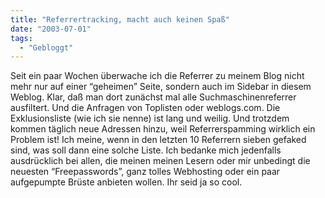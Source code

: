 ```yaml
---
title: "Referrertracking, macht auch keinen Spaß"
date: "2003-07-01"
tags:
  - "Gebloggt"
---
```


Seit ein paar Wochen überwache ich die Referrer zu meinem Blog nicht mehr nur auf einer “geheimen” Seite, sondern auch im Sidebar in diesem Weblog. Klar, daß man dort zunächst mal alle Suchmaschinenreferrer ausfiltert. Und die Anfragen von Toplisten oder weblogs.com. Die Exklusionsliste (wie ich sie nenne) ist lang und weilig. Und trotzdem kommen täglich neue Adressen hinzu, weil Referrerspamming wirklich ein Problem ist! Ich meine, wenn in den letzten 10 Referrern sieben gefaked sind, was soll dann eine solche Liste. Ich bedanke mich jedenfalls ausdrücklich bei allen, die meinen meinen Lesern oder mir unbedingt die neuesten “Freepasswords”, ganz tolles Webhosting oder ein paar aufgepumpte Brüste anbieten wollen. Ihr seid ja so cool.
